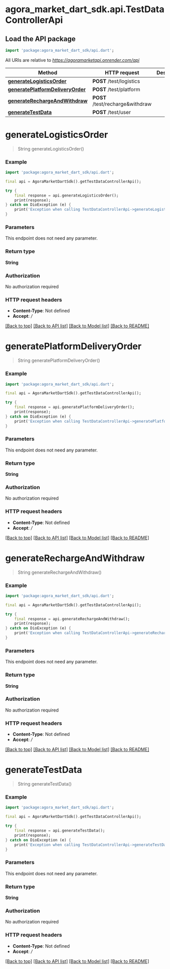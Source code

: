 # agora_market_dart_sdk.api.TestDataControllerApi

## Load the API package
```dart
import 'package:agora_market_dart_sdk/api.dart';
```

All URIs are relative to *https://agoramarketapi.onrender.com/api*

Method | HTTP request | Description
------------- | ------------- | -------------
[**generateLogisticsOrder**](TestDataControllerApi.md#generatelogisticsorder) | **POST** /test/logistics | 
[**generatePlatformDeliveryOrder**](TestDataControllerApi.md#generateplatformdeliveryorder) | **POST** /test/platform | 
[**generateRechargeAndWithdraw**](TestDataControllerApi.md#generaterechargeandwithdraw) | **POST** /test/recharge&amp;withdraw | 
[**generateTestData**](TestDataControllerApi.md#generatetestdata) | **POST** /test/user | 


# **generateLogisticsOrder**
> String generateLogisticsOrder()



### Example
```dart
import 'package:agora_market_dart_sdk/api.dart';

final api = AgoraMarketDartSdk().getTestDataControllerApi();

try {
    final response = api.generateLogisticsOrder();
    print(response);
} catch on DioException (e) {
    print('Exception when calling TestDataControllerApi->generateLogisticsOrder: $e\n');
}
```

### Parameters
This endpoint does not need any parameter.

### Return type

**String**

### Authorization

No authorization required

### HTTP request headers

 - **Content-Type**: Not defined
 - **Accept**: */*

[[Back to top]](#) [[Back to API list]](../README.md#documentation-for-api-endpoints) [[Back to Model list]](../README.md#documentation-for-models) [[Back to README]](../README.md)

# **generatePlatformDeliveryOrder**
> String generatePlatformDeliveryOrder()



### Example
```dart
import 'package:agora_market_dart_sdk/api.dart';

final api = AgoraMarketDartSdk().getTestDataControllerApi();

try {
    final response = api.generatePlatformDeliveryOrder();
    print(response);
} catch on DioException (e) {
    print('Exception when calling TestDataControllerApi->generatePlatformDeliveryOrder: $e\n');
}
```

### Parameters
This endpoint does not need any parameter.

### Return type

**String**

### Authorization

No authorization required

### HTTP request headers

 - **Content-Type**: Not defined
 - **Accept**: */*

[[Back to top]](#) [[Back to API list]](../README.md#documentation-for-api-endpoints) [[Back to Model list]](../README.md#documentation-for-models) [[Back to README]](../README.md)

# **generateRechargeAndWithdraw**
> String generateRechargeAndWithdraw()



### Example
```dart
import 'package:agora_market_dart_sdk/api.dart';

final api = AgoraMarketDartSdk().getTestDataControllerApi();

try {
    final response = api.generateRechargeAndWithdraw();
    print(response);
} catch on DioException (e) {
    print('Exception when calling TestDataControllerApi->generateRechargeAndWithdraw: $e\n');
}
```

### Parameters
This endpoint does not need any parameter.

### Return type

**String**

### Authorization

No authorization required

### HTTP request headers

 - **Content-Type**: Not defined
 - **Accept**: */*

[[Back to top]](#) [[Back to API list]](../README.md#documentation-for-api-endpoints) [[Back to Model list]](../README.md#documentation-for-models) [[Back to README]](../README.md)

# **generateTestData**
> String generateTestData()



### Example
```dart
import 'package:agora_market_dart_sdk/api.dart';

final api = AgoraMarketDartSdk().getTestDataControllerApi();

try {
    final response = api.generateTestData();
    print(response);
} catch on DioException (e) {
    print('Exception when calling TestDataControllerApi->generateTestData: $e\n');
}
```

### Parameters
This endpoint does not need any parameter.

### Return type

**String**

### Authorization

No authorization required

### HTTP request headers

 - **Content-Type**: Not defined
 - **Accept**: */*

[[Back to top]](#) [[Back to API list]](../README.md#documentation-for-api-endpoints) [[Back to Model list]](../README.md#documentation-for-models) [[Back to README]](../README.md)

